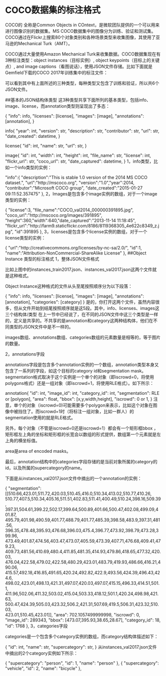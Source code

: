 # COCO数据集的标注格式

COCO的 全称是Common Objects in COntext，是微软团队提供的一个可以用来进行图像识别的数据集。MS COCO数据集中的图像分为训练、验证和测试集。COCO通过在Flickr上搜索80个对象类别和各种场景类型来收集图像，其使用了亚马逊的Mechanical Turk（AMT）。

COCO通过大量使用Amazon Mechanical Turk来收集数据。COCO数据集现在有3种标注类型：object instances（目标实例）, object keypoints（目标上的关键点）, and image captions（看图说话），使用JSON文件存储。比如下面就是Gemfield下载的COCO 2017年训练集中的标注文件：

可以看到其中有上面所述的三种类型，每种类型又包含了训练和验证，所以共6个JSON文件。

##基本的JSON结构体类型
这3种类型共享下面所列的基本类型，包括info、image、license，而annotation类型则呈现出了多态：

{
"info": info,
"licenses": [license],
"images": [image],
"annotations": [annotation],
}

info{
"year": int,
"version": str,
"description": str,
"contributor": str,
"url": str,
"date_created": datetime,
}

license{
"id": int,
"name": str,
"url": str,
} 

image{
"id": int,
"width": int,
"height": int,
"file_name": str,
"license": int,
"flickr_url": str,
"coco_url": str,
"date_captured": datetime,
}
1，info类型，比如一个info类型的实例：

"info":{
"description":"This is stable 1.0 version of the 2014 MS COCO dataset.",
"url":"http:\/\/mscoco.org",
"version":"1.0","year":2014,
"contributor":"Microsoft COCO group",
"date_created":"2015-01-27 09:11:52.357475"
},
2，Images是包含多个image实例的数组，对于一个image类型的实例：

{
"license":3,
"file_name":"COCO_val2014_000000391895.jpg",
"coco_url":"http:\/\/mscoco.org\/images\/391895",
"height":360,"width":640,"date_captured":"2013-11-14 11:18:45",
"flickr_url":"http:\/\/farm9.staticflickr.com\/8186\/8119368305_4e622c8349_z.jpg",
"id":391895
},
3，licenses是包含多个license实例的数组，对于一个license类型的实例：

{
"url":"http:\/\/creativecommons.org\/licenses\/by-nc-sa\/2.0\/",
"id":1,
"name":"Attribution-NonCommercial-ShareAlike License"
},
##Object Instance 类型的标注格式
1，整体JSON文件格式

比如上图中的instances_train2017.json、instances_val2017.json这两个文件就是这种格式。

Object Instance这种格式的文件从头至尾按照顺序分为以下段落：

{
"info": info,
"licenses": [license],
"images": [image],
"annotations": [annotation],
"categories": [category]
}
是的，你打开这两个文件，虽然内容很多，但从文件开始到结尾按照顺序就是这5段。其中，info、licenses、images这三个结构体/类型 在上一节中已经说了，在不同的JSON文件中这三个类型是一样的，定义是共享的。不共享的是annotation和category这两种结构体，他们在不同类型的JSON文件中是不一样的。

images数组、annotations数组、categories数组的元素数量是相等的，等于图片的数量。

2，annotations字段

annotations字段是包含多个annotation实例的一个数组，annotation类型本身又包含了一系列的字段，如这个目标的category id和segmentation mask。segmentation格式取决于这个实例是一个单个的对象（即iscrowd=0，将使用polygons格式）还是一组对象（即iscrowd=1，将使用RLE格式）。如下所示：

annotation{
"id": int,
"image_id": int,
"category_id": int,
"segmentation": RLE or [polygon],
"area": float,
"bbox": [x,y,width,height],
"iscrowd": 0 or 1,
}
注意，单个的对象（iscrowd=0)可能需要多个polygon来表示，比如这个对象在图像中被挡住了。而iscrowd=1时（将标注一组对象，比如一群人）的segmentation使用的就是RLE格式。

另外，每个对象（不管是iscrowd=0还是iscrowd=1）都会有一个矩形框bbox ，矩形框左上角的坐标和矩形框的长宽会以数组的形式提供，数组第一个元素就是左上角的横坐标值。

area是area of encoded masks。

最后，annotation结构中的categories字段存储的是当前对象所属的category的id，以及所属的supercategory的name。

下面是从instances_val2017.json文件中摘出的一个annotation的实例：

{
"segmentation": [[510.66,423.01,511.72,420.03,510.45,416.0,510.34,413.02,510.77,410.26,\
510.77,407.5,510.34,405.16,511.51,402.83,511.41,400.49,510.24,398.16,509.39,\
397.31,504.61,399.22,502.17,399.64,500.89,401.66,500.47,402.08,499.09,401.87,\
495.79,401.98,490.59,401.77,488.79,401.77,485.39,398.58,483.9,397.31,481.56,\
396.35,478.48,395.93,476.68,396.03,475.4,396.77,473.92,398.79,473.28,399.96,\
473.49,401.87,474.56,403.47,473.07,405.59,473.39,407.71,476.68,409.41,479.23,\
409.73,481.56,410.69,480.4,411.85,481.35,414.93,479.86,418.65,477.32,420.03,\
476.04,422.58,479.02,422.58,480.29,423.01,483.79,419.93,486.66,416.21,490.06,\
415.57,492.18,416.85,491.65,420.24,492.82,422.9,493.56,424.39,496.43,424.6,\
498.02,423.01,498.13,421.31,497.07,420.03,497.07,415.15,496.33,414.51,501.1,\
411.96,502.06,411.32,503.02,415.04,503.33,418.12,501.1,420.24,498.98,421.63,\
500.47,424.39,505.03,423.32,506.2,421.31,507.69,419.5,506.31,423.32,510.03,\
423.01,510.45,423.01]],
"area": 702.1057499999998,
"iscrowd": 0,
"image_id": 289343,
"bbox": [473.07,395.93,38.65,28.67],
"category_id": 18,
"id": 1768
},
3，categories字段

categories是一个包含多个category实例的数组，而category结构体描述如下：

{
"id": int,
"name": str,
"supercategory": str,
}
从instances_val2017.json文件中摘出的2个category实例如下所示：

{
"supercategory": "person",
"id": 1,
"name": "person"
},
{
"supercategory": "vehicle",
"id": 2,
"name": "bicycle"
},
